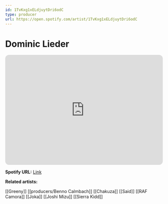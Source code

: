 ```yaml
---
id: 1TvKxg1xELdjuytDri6odC
type: producer
url: https://open.spotify.com/artist/1TvKxg1xELdjuytDri6odC
---
```

# Dominic Lieder

<iframe style="border-radius:12px" src="https://open.spotify.com/embed/artist/1TvKxg1xELdjuytDri6odC" width="100%" height="352" frameBorder="0" allowfullscreen="" allow="autoplay; clipboard-write; encrypted-media; fullscreen; picture-in-picture" loading="lazy"></iframe>

**Spotify URL:** [Link](https://open.spotify.com/artist/1TvKxg1xELdjuytDri6odC)

**Related artists:**

[[Greeny]]
[[producers/Benno Calmbach]]
[[Chakuza]]
[[Said]]
[[RAF Camora]]
[[Joka]]
[[Joshi Mizu]]
[[Sierra Kidd]]
